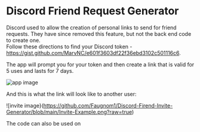 # Discord Friend Request Generator

Discord used to allow the creation of personal links to send for friend requests. They have since removed this feature, but not the back end code to create one.   
Follow these directions to find your Discord token - https://gist.github.com/MarvNC/e601f3603df22f36ebd3102c501116c6.   

The app will prompt you for your token and then create a link that is valid for 5 uses and lasts for 7 days.   

![app image](https://github.com/Faugnom1/Discord-Firend-Invite-Generator/blob/main/App-Ui.png?raw=true)  

And this is what the link will look like to another user:  

![invite image}(https://github.com/Faugnom1/Discord-Firend-Invite-Generator/blob/main/Invite-Example.png?raw=true)

The code can also be used on 

